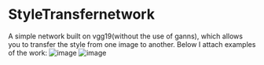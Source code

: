 # StyleTransfernetwork
A simple network built on vgg19(without the use of ganns), which allows you to transfer the style from one image to another. Below I attach examples of the work:
![image](https://user-images.githubusercontent.com/43697696/116144138-a53e2600-a6e4-11eb-9509-824811091dac.png)
![image](https://user-images.githubusercontent.com/43697696/116144151-a8d1ad00-a6e4-11eb-83f6-a6a950094faf.png)
